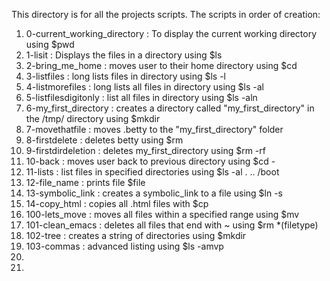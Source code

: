 This directory is for all the projects scripts.
The scripts in order of creation:
1. 0-current_working_directory : To display the current working directory using $pwd
2. 1-lisit : Displays the files in a directory using $ls
3. 2-bring_me_home : moves user to their home directory using $cd
4. 3-listfiles : long lists files in directory using $ls -l
5. 4-listmorefiles : long lists all files in directory using $ls -al
6. 5-listfilesdigitonly : list all files in directory using $ls -aln
7. 6-my_first_directory : creates a directory called "my_first_directory" in the /tmp/ directory using $mkdir
8. 7-movethatfile : moves .betty to the "my_first_directory" folder
9. 8-firstdelete : deletes betty using $rm
10. 9-firstdirdeletion : deletes my_first_directory using $rm -rf
11. 10-back : moves user back to previous directory using $cd -
12. 11-lists : list files in specified directories using $ls -al . .. /boot
13. 12-file_name : prints file $file
14. 13-symbolic_link : creates a symbolic_link to a file using $ln -s
15. 14-copy_html : copies all .html files with $cp 
16. 100-lets_move : moves all files within a specified range using $mv
17. 101-clean_emacs : deletes all files that end with ~ using $rm *(filetype)
18. 102-tree : creates a string of directories using $mkdir
19. 103-commas : advanced listing using $ls -amvp
20.
21.
